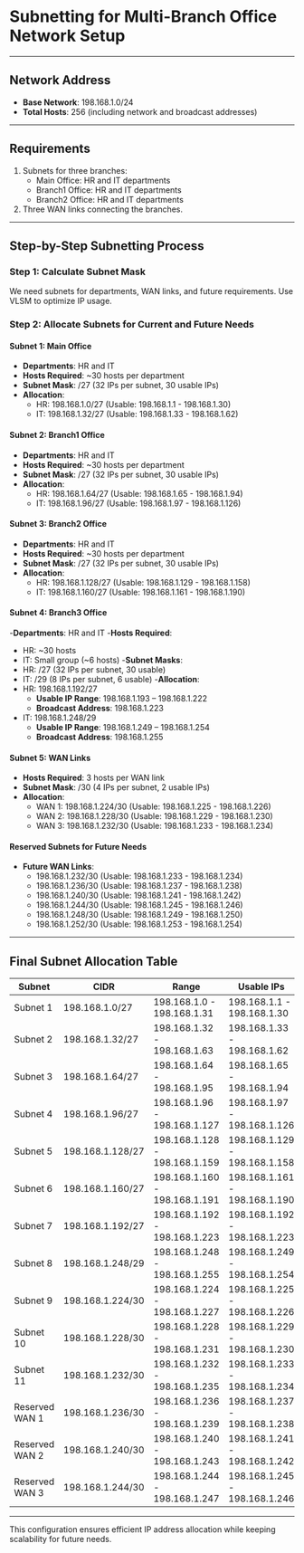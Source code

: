 # Subnetting for Multi-Branch Office Network Setup

---

## Network Address
- **Base Network**: 198.168.1.0/24
- **Total Hosts**: 256 (including network and broadcast addresses)

---

## Requirements
1. Subnets for three branches:
   - Main Office: HR and IT departments
   - Branch1 Office: HR and IT departments
   - Branch2 Office: HR and IT departments
2. Three WAN links connecting the branches.

---

## Step-by-Step Subnetting Process

### Step 1: Calculate Subnet Mask
We need subnets for departments, WAN links, and future requirements. Use VLSM to optimize IP usage.

### Step 2: Allocate Subnets for Current and Future Needs

#### Subnet 1: Main Office
- **Departments**: HR and IT
- **Hosts Required**: ~30 hosts per department
- **Subnet Mask**: /27 (32 IPs per subnet, 30 usable IPs)
- **Allocation**:
  - HR: 198.168.1.0/27 (Usable: 198.168.1.1 - 198.168.1.30)
  - IT: 198.168.1.32/27 (Usable: 198.168.1.33 - 198.168.1.62)

#### Subnet 2: Branch1 Office
- **Departments**: HR and IT
- **Hosts Required**: ~30 hosts per department
- **Subnet Mask**: /27 (32 IPs per subnet, 30 usable IPs)
- **Allocation**:
  - HR: 198.168.1.64/27 (Usable: 198.168.1.65 - 198.168.1.94)
  - IT: 198.168.1.96/27 (Usable: 198.168.1.97 - 198.168.1.126)

#### Subnet 3: Branch2 Office
- **Departments**: HR and IT
- **Hosts Required**: ~30 hosts per department
- **Subnet Mask**: /27 (32 IPs per subnet, 30 usable IPs)
- **Allocation**:
  - HR: 198.168.1.128/27 (Usable: 198.168.1.129 - 198.168.1.158)
  - IT: 198.168.1.160/27 (Usable: 198.168.1.161 - 198.168.1.190)

#### Subnet 4: Branch3 Office
-**Departments**: HR and IT
-**Hosts Required**:
- HR: ~30 hosts
- IT: Small group (~6 hosts)
-**Subnet Masks**:
- HR: /27 (32 IPs per subnet, 30 usable)
- IT: /29 (8 IPs per subnet, 6 usable)
-**Allocation**:
- HR: 198.168.1.192/27
  - **Usable IP Range**: 198.168.1.193 – 198.168.1.222
  - **Broadcast Address**: 198.168.1.223
- IT: 198.168.1.248/29
  - **Usable IP Range**: 198.168.1.249 – 198.168.1.254
  - **Broadcast Address**: 198.168.1.255

#### Subnet 5: WAN Links
- **Hosts Required**: 3 hosts per WAN link
- **Subnet Mask**: /30 (4 IPs per subnet, 2 usable IPs)
- **Allocation**:
  - WAN 1: 198.168.1.224/30 (Usable: 198.168.1.225 - 198.168.1.226)
  - WAN 2: 198.168.1.228/30 (Usable: 198.168.1.229 - 198.168.1.230)
  - WAN 3: 198.168.1.232/30 (Usable: 198.168.1.233 - 198.168.1.234)
#### Reserved Subnets for Future Needs
- **Future WAN Links**:
  - 198.168.1.232/30 (Usable: 198.168.1.233 - 198.168.1.234)
  - 198.168.1.236/30 (Usable: 198.168.1.237 - 198.168.1.238)
  - 198.168.1.240/30 (Usable: 198.168.1.241 - 198.168.1.242)
  - 198.168.1.244/30 (Usable: 198.168.1.245 - 198.168.1.246)
  - 198.168.1.248/30 (Usable: 198.168.1.249 - 198.168.1.250)
  - 198.168.1.252/30 (Usable: 198.168.1.253 - 198.168.1.254)

---

## Final Subnet Allocation Table

| Subnet         | CIDR           | Range                  | Usable IPs              | Purpose                     |
|----------------|----------------|------------------------|-------------------------|-----------------------------|
| Subnet 1       | 198.168.1.0/27 | 198.168.1.0 - 198.168.1.31   | 198.168.1.1 - 198.168.1.30   | Main HR            |
| Subnet 2       | 198.168.1.32/27| 198.168.1.32 - 198.168.1.63  | 198.168.1.33 - 198.168.1.62  | Main IT            |
| Subnet 3       | 198.168.1.64/27| 198.168.1.64 - 198.168.1.95  | 198.168.1.65 - 198.168.1.94  | Branch1 HR         |
| Subnet 4       | 198.168.1.96/27| 198.168.1.96 - 198.168.1.127 | 198.168.1.97 - 198.168.1.126 | Branch1 IT         |
| Subnet 5       | 198.168.1.128/27| 198.168.1.128 - 198.168.1.159| 198.168.1.129 - 198.168.1.158| Branch2 HR        |
| Subnet 6       | 198.168.1.160/27| 198.168.1.160 - 198.168.1.191| 198.168.1.161 - 198.168.1.190| Branch2 IT        |
| Subnet 7       | 198.168.1.192/27| 198.168.1.192 - 198.168.1.223| 198.168.1.192 - 198.168.1.223| Branch3 HR        |
| Subnet 8       | 198.168.1.248/29| 198.168.1.248 - 198.168.1.255| 198.168.1.249 - 198.168.1.254|  Branch3 IT       |
| Subnet 9       | 198.168.1.224/30| 198.168.1.224 - 198.168.1.227| 198.168.1.225 - 198.168.1.226| WAN 1                      |
| Subnet 10      | 198.168.1.228/30| 198.168.1.228 - 198.168.1.231| 198.168.1.229 - 198.168.1.230| WAN 2                      |
| Subnet 11      | 198.168.1.232/30| 198.168.1.232 - 198.168.1.235| 198.168.1.233 - 198.168.1.234| WAN 3                      |
| Reserved WAN 1 | 198.168.1.236/30| 198.168.1.236 - 198.168.1.239| 198.168.1.237 - 198.168.1.238| Reserved for future WAN    |
| Reserved WAN 2 | 198.168.1.240/30| 198.168.1.240 - 198.168.1.243| 198.168.1.241 - 198.168.1.242| Reserved for future WAN    |
| Reserved WAN 3 | 198.168.1.244/30| 198.168.1.244 - 198.168.1.247| 198.168.1.245 - 198.168.1.246| Reserved for future WAN    |


---

This configuration ensures efficient IP address allocation while keeping scalability for future needs.

